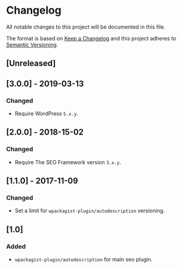 # Changelog
All notable changes to this project will be documented in this file.

The format is based on [Keep a Changelog](http://keepachangelog.com/en/1.0.0/) and this project adheres to [Semantic Versioning](http://semver.org/spec/v2.0.0.html).

## [Unreleased]

## [3.0.0] - 2019-03-13

### Changed

- Require WordPress `5.x.y`.

## [2.0.0] - 2018-15-02

### Changed

- Require The SEO Framework version `3.x.y`.

## [1.1.0] - 2017-11-09

### Changed

- Set a limit for `wpackagist-plugin/autodescription` versioning.

## [1.0]

### Added

- `wpackagist-plugin/autodescription` for main seo plugin.

